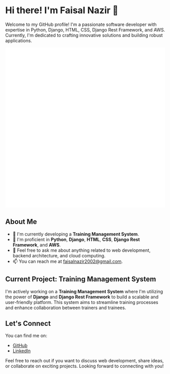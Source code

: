 # Hi there! I'm Faisal Nazir 👋

Welcome to my GitHub profile! I'm a passionate software developer with expertise in Python, Django, HTML, CSS, Django Rest Framework, and AWS. Currently, I'm dedicated to crafting innovative solutions and building robust applications.

![SVG Image](hello2.svg)

## About Me

- 🔭 I'm currently developing a **Training Management System**.
- 🌱 I'm proficient in **Python**, **Django**, **HTML**, **CSS**, **Django Rest Framework**, and **AWS**.
- 💬 Feel free to ask me about anything related to web development, backend architecture, and cloud computing.
- 📫 You can reach me at faisalnazir2002@gmail.com.

## Current Project: Training Management System

I'm actively working on a **Training Management System** where I'm utilizing the power of **Django** and **Django Rest Framework** to build a scalable and user-friendly platform. This system aims to streamline training processes and enhance collaboration between trainers and trainees.

## Let's Connect

You can find me on:

- [GitHub](https://github.com/Faizzzal)
- [LinkedIn](https://www.linkedin.com/in/faisalnazirfn)

Feel free to reach out if you want to discuss web development, share ideas, or collaborate on exciting projects. Looking forward to connecting with you!


